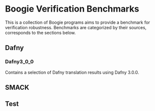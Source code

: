 # Boogie Verification Benchmarks

This is a collection of Boogie programs aims to provide a benchmark for verification robustness.
Benchmarks are categorized by their sources, corresponds to the sections below.

## Dafny

### Dafny3_0_0
Contains a selection of Dafny translation results using Dafny 3.0.0.  


## SMACK
## Test
